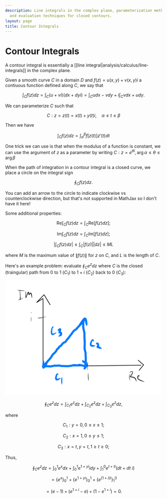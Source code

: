```yaml
---
description: Line integrals in the complex plane, parameterization methods, properties,
  and evaluation techniques for closed contours.
layout: page
title: Contour Integrals
---
```


# Contour Integrals

A contour integral is essentially a [[line integral|analysis/calculus/line-integrals]] in the complex plane.

Given a smooth curve $C$ in a domain $D$ and $f(z) = u(x,y) + v(x,y)i$ a contiuous function defined along $C$, we say that

$$ \int_{C} f(z) dz = \int_C (u+vi)(dx + dyi) = \int_C u dx - vdy + i \int_C vdx + u dy. $$

We can parameterize $C$ such that

$$ C : z = z(t) = x(t) + y(t)i, \quad \alpha \le t \le \beta $$

Then we have 

$$ \int_C f(z) dz = \int_\alpha^\beta f[z(t)]z'(t) dt $$

One trick we can use is that when the modulus of a function is constant, we can use the argument of $z$ as a parameter by writing $C: z = e^{\theta i}, \arg{\alpha} \le \theta \le \arg{\beta}$

When the path of integration in a contour integral is a closed curve, we place a circle on the integral sign

$$ \oint_C f(z) dz. $$

You can add an arrow to the circle to indicate clockwise vs counterclockwise direction, but that's not supported in MathJax so I don't have it here!

Some additional properties:

$$ \text{Re} \int_C f(z) dz = \int_C \text{Re}[f(z)dz]; $$


$$ \text{Im} \int_C f(z) dz = \int_C \text{Im}[f(z)dz]; $$

$$ \left | \int_C f(z) dz \right | \le \int_C |f(z)||dz| \le ML $$

where $M$ is the maximum value of $\|f(z)\|$ for $z$ on $C$, and $L$ is the length of $C$.

Here's an example problem: evaluate $\oint_C e^z dz$ where $C$ is the closed (traingular) path from $0$ to $1$ ($C_1$) to $1 + i$ ($C_2$) back to $0$ ($C_3$):

![Curve Path](contour.png)

$$ \oint_C e^z dz = \int_{C_1} e^z dz + \int_{C_2} e^z dz + \int_{C_3} e^z dz, $$

where

$$ C_1: y = 0, 0 \le x \le 1; $$

$$ C_2: x = 1, 0 \le y \le 1; $$

$$ C_3: x = t, y = t, 1 \ge t \ge 0; $$

Thus,

$$ \oint_C e^z dz = \int_0^1 e^x dx + \int_0^1 e^{1+yi}idy + \int_1^0 e^{t+ti} (dt +dt~i) $$

$$ = \left \{ e^x \right \}^1_0 + \left \{ e^{1+yi} \right \}^1_0 + \left \{ e^{(1+i)t} \right \}^0_1 $$ 


$$ = (e - 1) + (e^{1+i} -e) + (1 - e^{1 +i}) = 0. $$